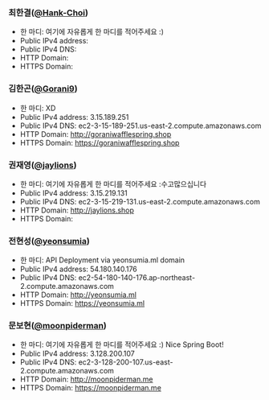 ### 최한결([@Hank-Choi](https://github.com/Hank-Choi))
- 한 마디: 여기에 자유롭게 한 마디를 적어주세요 :)
- Public IPv4 address:
- Public IPv4 DNS:
- HTTP Domain:
- HTTPS Domain:

### 김한곤([@Gorani9](https://github.com/Gorani9))
- 한 마디: XD
- Public IPv4 address: 3.15.189.251
- Public IPv4 DNS: ec2-3-15-189-251.us-east-2.compute.amazonaws.com
- HTTP Domain: http://goraniwafflespring.shop
- HTTPS Domain: https://goraniwafflespring.shop

### 권재영([@jaylions](https://github.com/jaylions))
- 한 마디: 여기에 자유롭게 한 마디를 적어주세요 :수고많으십니다
- Public IPv4 address: 3.15.219.131
- Public IPv4 DNS: ec2-3-15-219-131.us-east-2.compute.amazonaws.com
- HTTP Domain: http://jaylions.shop
- HTTPS Domain: 

### 전현성([@yeonsumia](https://github.com/yeonsumia))
- 한 마디: API Deployment via yeonsumia.ml domain 
- Public IPv4 address: 54.180.140.176
- Public IPv4 DNS: ec2-54-180-140-176.ap-northeast-2.compute.amazonaws.com
- HTTP Domain: http://yeonsumia.ml
- HTTPS Domain: https://yeonsumia.ml 

### 문보현([@moonpiderman](https://github.com/moonpiderman))
- 한 마디: 여기에 자유롭게 한 마디를 적어주세요 :) Nice Spring Boot!
- Public IPv4 address: 3.128.200.107
- Public IPv4 DNS: ec2-3-128-200-107.us-east-2.compute.amazonaws.com
- HTTP Domain: http://moonpiderman.me
- HTTPS Domain: https://moonpiderman.me

